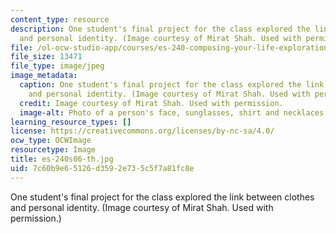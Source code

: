```yaml
---
content_type: resource
description: One student's final project for the class explored the link between clothes
  and personal identity. (Image courtesy of Mirat Shah. Used with permission.)
file: /ol-ocw-studio-app/courses/es-240-composing-your-life-exploration-of-self-through-visual-arts-and-writing-spring-2006/7c60b9e65126d3592e735c5f7a81fc8e_es-240s06-th.jpg
file_size: 13471
file_type: image/jpeg
image_metadata:
  caption: One student's final project for the class explored the link between clothes
    and personal identity. (Image courtesy of Mirat Shah. Used with permission.)
  credit: Image courtesy of Mirat Shah. Used with permission.
  image-alt: Photo of a person's face, sunglasses, shirt and necklaces.
learning_resource_types: []
license: https://creativecommons.org/licenses/by-nc-sa/4.0/
ocw_type: OCWImage
resourcetype: Image
title: es-240s06-th.jpg
uid: 7c60b9e6-5126-d359-2e73-5c5f7a81fc8e
---
```

One student's final project for the class explored the link between clothes and personal identity. (Image courtesy of Mirat Shah. Used with permission.)
